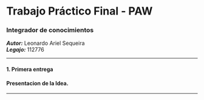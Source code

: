 # Trabajo Práctico Final - PAW

### Integrador de conocimientos
***Autor:*** Leonardo Ariel Sequeira <br>
***Legajo:*** 112776 <br>

* * *
#### 1. Primera entrega
#### Presentacion de la Idea.

* * *
